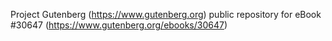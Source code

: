 Project Gutenberg (https://www.gutenberg.org) public repository for eBook #30647 (https://www.gutenberg.org/ebooks/30647)

